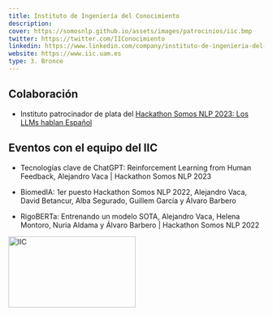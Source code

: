 ```yaml
---
title: Instituto de Ingeniería del Conocimiento
description:
cover: https://somosnlp.github.io/assets/images/patrocinios/iic.bmp
twitter: https://twitter.com/IIConocimiento
linkedin: https://www.linkedin.com/company/instituto-de-ingenieria-del-conocimiento-iic
website: https://www.iic.uam.es 
type: 3. Bronce
---
```


## Colaboración

- Instituto patrocinador de plata del [Hackathon Somos NLP 2023: Los LLMs hablan Español](https://somosnlp.org/hackathon)

## Eventos con el equipo del IIC

- Tecnologías clave de ChatGPT: Reinforcement Learning from Human Feedback, Alejandro Vaca | Hackathon Somos NLP 2023

<EventSummary
    description="Charla sobre las técnicas de Reinforcement Learning from Human Feedback (RLHF), qué podemos aprender de ellas y qué aplicaciones prácticas en la industria pueden venir de la mano de esta tecnología."
    poster="https://somosnlp.github.io/assets/images/eventos/230328_tecnologias_clave_de_chatgpt.jpg"
    video="https://www.youtube.com/embed/Ujn379UCHBg"
    name=""
    website=""
    twitter=""
    linkedin=""
    github=""
    bio=""
/>

- BiomedIA: 1er puesto Hackathon Somos NLP 2022, Alejandro Vaca, David Betancur, Alba Segurado, Guillem García y Álvaro Barbero

<EventSummary
    description="BiomedIA fue el proyecto ganador de nuestro hackathon de PLN en español orientado a los Objetivos de Desarrollo Sostenible.
    BiomedIA genera, con gran precisión, respuestas a preguntas abiertas sobre biomedicina, formuladas tanto de manera escrita como oral."
    poster=""
    video="https://www.youtube.com/embed/fOQLPuXewzE"
/>

- RigoBERTa: Entrenando un modelo SOTA, Alejandro Vaca, Helena Montoro, Nuria Aldama y Álvaro Barbero | Hackathon Somos NLP 2022

<EventSummary
    description="En esta charla hablaremos sobre RigoBERTa, el modelo de lenguaje del español que hemos construido en el IIC, y con el que hemos logrado superar el estado del arte en un benchmark de tareas diversas de PLN. Comentaremos algunos de los detalles de tratamiento de corpus y de entrenamiento del modelo que fueron necesarios para conseguir este hito, y presentaremos una comparativa contra los modelos del lenguaje español más exitosos hasta la fecha."
    poster="https://somosnlp.github.io/assets/images/evento_iic.png"
    video="https://www.youtube.com/embed/3OhArr1R2Lw"
/>

<div class="flex justify-center">
    <img alt="IIC" width="250" height="140" 
    src="https://somosnlp.github.io/assets/images/patrocinios/iic.bmp" />
</div>
